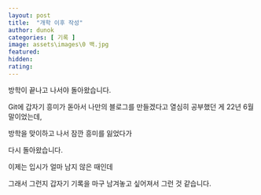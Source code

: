 ```yaml
---
layout: post
title:  "개학 이후 작성"
author: dunok
categories: [ 기록 ]
image: assets\images\0 백.jpg
featured: 
hidden: 
rating:
---
```


방학이 끝나고 나서야 돌아왔습니다.

Git에 갑자기 흥미가 돋아서 나만의 블로그를 만들겠다고 열심히 공부했던 게 22년 6월 말이었는데,

방학을 맞이하고 나서 잠깐 흥미를 잃었다가

다시 돌아왔습니다.

이제는 입시가 얼마 남지 않은 때인데

그래서 그런지 갑자기 기록을 마구 남겨놓고 싶어져서 그런 것 같습니다.

